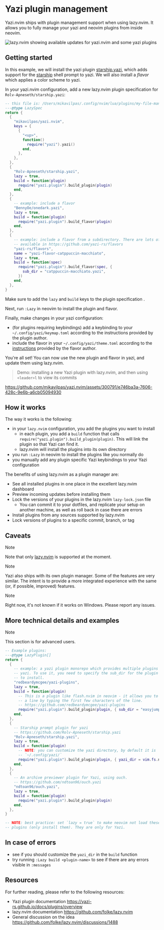 # Yazi plugin management

Yazi.nvim ships with plugin management support when using lazy.nvim. It allows
you to fully manage your yazi and neovim plugins from inside neovim.

![lazy.nvim showing available updates for yazi.nvim and some yazi plugins](https://github.com/user-attachments/assets/20a922e5-541e-453e-a032-c5456f07fa13)

## Getting started

In this example, we will install the yazi plugin
[starship.yazi](https://github.com/Rolv-Apneseth/starship.yazi), which adds
support for the [starship](https://starship.rs/) shell prompt to yazi. We will
also install a _flavor_ which applies a color scheme to yazi.

In your yazi.nvim configuration, add a new lazy.nvim plugin specification for
`Rolv-Apneseth/starship.yazi`:

```lua
-- this file is: /Users/mikavilpas/.config/nvim/lua/plugins/my-file-manager.lua
---@type LazySpec
return {
  {
    "mikavilpas/yazi.nvim",
    keys = {
      {
        "<up>",
        function()
          require("yazi").yazi()
        end,
      },
    },
  },
  {
    "Rolv-Apneseth/starship.yazi",
    lazy = true,
    build = function(plugin)
      require("yazi.plugin").build_plugin(plugin)
    end,
  },
  {
    -- example: include a flavor
    "BennyOe/onedark.yazi",
    lazy = true,
    build = function(plugin)
      require("yazi.plugin").build_flavor(plugin)
    end,
  },
  {
    -- example: include a flavor from a subdirectory. There are lots of flavors
    -- available in https://github.com/yazi-rs/flavors
    "yazi-rs/flavors",
    name = "yazi-flavor-catppuccin-macchiato",
    lazy = true,
    build = function(spec)
      require("yazi.plugin").build_flavor(spec, {
        sub_dir = "catppuccin-macchiato.yazi",
      })
    end,
  },
}
```

Make sure to add the `lazy` and `build` keys to the plugin specification .

Next, run `:Lazy` in neovim to install the plugin and flavor.

Finally, make changes in your yazi configuration:

- (for plugins requiring keybindings) add a keybinding to your
  `~/.config/yazi/keymap.toml` according to the instructions provided by the
  plugin author.
- include the flavor in your `~/.config/yazi/theme.toml` according to the
  [instructions](https://github.com/BennyOe/onedark.yazi?tab=readme-ov-file#%EF%B8%8F-usage)
  provided by the flavor author.

You're all set! You can now use the new plugin and flavor in yazi, and update
them using lazy.nvim.

> Demo: installing a new Yazi plugin with lazy.nvim, and then using `<leader>l`
> to view its commits

<https://github.com/mikavilpas/yazi.nvim/assets/300791/e746ba3a-7606-428c-9e6b-a6cb05094930>

## How it works

The way it works is the following:

- in your `lazy.nvim` configuration, you add the plugins you want to install
  - in each plugin, you add a `build` function that calls
    `require("yazi.plugin").build_plugin(plugin)`. This will link the plugin so
    that Yazi can find it.
  - lazy.nvim will install the plugins into its own directory
- you run `:Lazy` in neovim to install the plugins like you normally do
- you manually add any plugin specific Yazi keybindings to your Yazi
  configuration

The benefits of using lazy.nvim as a plugin manager are:

- See all installed plugins in one place in the excellent lazy.nvim dashboard
- Preview incoming updates before installing them
- Lock the versions of your plugins in the lazy.nvim `lazy-lock.json` file
  - You can commit it to your dotfiles, and replicate your setup on another
    machine, as well as roll back in case there are errors
- Install plugins from any sources supported by lazy.nvim
- Lock versions of plugins to a specific commit, branch, or tag

## Caveats

> [!NOTE]
>
> Note that only [lazy.nvim](https://github.com/folke/lazy.nvim) is supported at
> the moment.

> [!NOTE]
>
> Yazi also ships with its own plugin manager. Some of the features are very
> similar. The intent is to provide a more integrated experience with the same
> (or, if possible, improved) features.

> [!NOTE]
>
> Right now, it's not known if it works on Windows. Please report any issues.

## More technical details and examples

> [!NOTE]
>
> This section is for advanced users.

```lua
-- Example plugins:
---@type LazyPlugin[]
return {
  {
    -- example: a yazi plugin monorepo which provides multiple plugins for
    -- yazi. To use it, you need to specify the sub_dir for the plugin you want
    -- to install.
    "redbeardymcgee/yazi-plugins",
    lazy = true,
    build = function(plugin)
      -- This is a plugin like flash.nvim in neovim - it allows you to jump to
      -- a line by typing the first few characters of the line.
      -- https://github.com/redbeardymcgee/yazi-plugins
      require("yazi.plugin").build_plugin(plugin, { sub_dir = "easyjump.yazi" })
    end,
  },
  {
    -- Starship prompt plugin for yazi
    -- https://github.com/Rolv-Apneseth/starship.yazi
    "Rolv-Apneseth/starship.yazi",
    lazy = true,
    build = function(plugin)
      -- NOTE: you can customize the yazi directory, by default it is
      -- `~/.config/yazi/`
      require("yazi.plugin").build_plugin(plugin, { yazi_dir = vim.fs.normalize("~/.config/yazi/") })
    end,
  },
  {
    -- An archive previewer plugin for Yazi, using ouch.
    -- https://github.com/ndtoan96/ouch.yazi
    "ndtoan96/ouch.yazi",
    lazy = true,
    build = function(plugin)
      require("yazi.plugin").build_plugin(plugin)
    end,
  },
}

-- NOTE: best practice: set `lazy = true` to make neovim not load these
-- plugins (only install them). They are only for Yazi.
```

## In case of errors

- see if you should customize the `yazi_dir` in the `build` function
- try running `:Lazy build <plugin-name>` to see if there are any errors visible
  in `:messages`

## Resources

For further reading, please refer to the following resources:

- Yazi plugin documentation <https://yazi-rs.github.io/docs/plugins/overview>
- lazy.nvim documentation <https://github.com/folke/lazy.nvim>
- General discussion on the idea
  <https://github.com/folke/lazy.nvim/discussions/1488>
